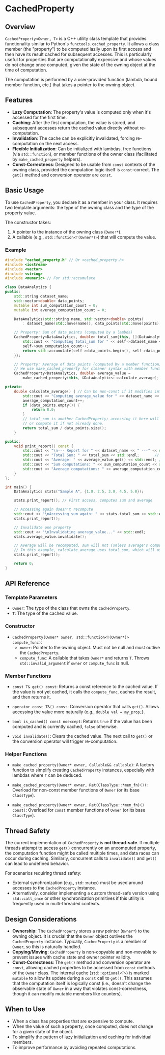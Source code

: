# CachedProperty

## Overview

`CachedProperty<Owner, T>` is a C++ utility class template that provides functionality similar to Python's `functools.cached_property`. It allows a class member (the "property") to be computed lazily upon its first access and then have its result cached for subsequent accesses. This is particularly useful for properties that are computationally expensive and whose values do not change once computed, given the state of the owning object at the time of computation.

The computation is performed by a user-provided function (lambda, bound member function, etc.) that takes a pointer to the owning object.

## Features

-   **Lazy Computation**: The property's value is computed only when it's accessed for the first time.
-   **Caching**: After the first computation, the value is stored, and subsequent accesses return the cached value directly without re-computation.
-   **Invalidation**: The cache can be explicitly invalidated, forcing re-computation on the next access.
-   **Flexible Initialization**: Can be initialized with lambdas, free functions (via `std::function`), or member functions of the owner class (facilitated by `make_cached_property` helpers).
-   **Const-Correctness**: Designed to be usable from `const` contexts of the owning class, provided the computation logic itself is `const`-correct. The `get()` method and conversion operator are `const`.

## Basic Usage

To use `CachedProperty`, you declare it as a member in your class. It requires two template arguments: the type of the owning class and the type of the property value.

The constructor takes:
1.  A pointer to the instance of the owning class (`Owner*`).
2.  A callable (e.g., `std::function<T(Owner*)>`) that will compute the value.

### Example

```cpp
#include "cached_property.h" // Or <cached_property.h>
#include <iostream>
#include <vector>
#include <string>
#include <numeric> // For std::accumulate

class DataAnalytics {
public:
    std::string dataset_name;
    std::vector<double> data_points;
    mutable int sum_computation_count = 0;
    mutable int average_computation_count = 0;

    DataAnalytics(std::string name, std::vector<double> points)
        : dataset_name(std::move(name)), data_points(std::move(points)) {}

    // Property: Sum of data_points (computed by a lambda)
    CachedProperty<DataAnalytics, double> total_sum{this, [](DataAnalytics* self) {
        std::cout << "Computing total_sum for " << self->dataset_name << "..." << std::endl;
        self->sum_computation_count++;
        return std::accumulate(self->data_points.begin(), self->data_points.end(), 0.0);
    }};

    // Property: Average of data_points (computed by a member function)
    // We use make_cached_property for cleaner syntax with member functions.
    CachedProperty<DataAnalytics, double> average_value =
        make_cached_property(this, &DataAnalytics::calculate_average);

private:
    double calculate_average() { // Can be non-const if it modifies internal counters, etc.
        std::cout << "Computing average_value for " << dataset_name << "..." << std::endl;
        average_computation_count++;
        if (data_points.empty()) {
            return 0.0;
        }
        // total_sum is another CachedProperty; accessing it here will use its cached value
        // or compute it if not already done.
        return total_sum / data_points.size();
    }

public:
    void print_report() const {
        std::cout << "\n--- Report for " << dataset_name << " ---" << std::endl;
        std::cout << "Total Sum: " << total_sum << std::endl;       // Access via conversion operator
        std::cout << "Average: " << average_value.get() << std::endl; // Access via .get()
        std::cout << "Sum computations: " << sum_computation_count << std::endl;
        std::cout << "Average computations: " << average_computation_count << std::endl;
    }
};

int main() {
    DataAnalytics stats("Sample A", {1.0, 2.5, 3.0, 4.5, 5.0});

    stats.print_report(); // First access, computes sum and average

    // Accessing again doesn't recompute
    std::cout << "\nAccessing sum again: " << stats.total_sum << std::endl;
    stats.print_report();

    // Invalidate one property
    std::cout << "\nInvalidating average_value..." << std::endl;
    stats.average_value.invalidate();

    // Average will be recomputed, sum will not (unless average's computation also invalidates sum)
    // In this example, calculate_average uses total_sum, which will use its cached value.
    stats.print_report();

    return 0;
}
```

## API Reference

### Template Parameters

-   `Owner`: The type of the class that owns the `CachedProperty`.
-   `T`: The type of the cached value.

### Constructor

-   `CachedProperty(Owner* owner, std::function<T(Owner*)> compute_func)`:
    -   `owner`: Pointer to the owning object. Must not be null and must outlive the `CachedProperty`.
    -   `compute_func`: A callable that takes `Owner*` and returns `T`. Throws `std::invalid_argument` if `owner` or `compute_func` is null.

### Member Functions

-   `const T& get() const`:
    Returns a const reference to the cached value. If the value is not yet cached, it calls the `compute_func`, caches the result, and then returns it.

-   `operator const T&() const`:
    Conversion operator that calls `get()`. Allows accessing the value more naturally (e.g., `double val = my_prop;`).

-   `bool is_cached() const noexcept`:
    Returns `true` if the value has been computed and is currently cached, `false` otherwise.

-   `void invalidate()`:
    Clears the cached value. The next call to `get()` or the conversion operator will trigger re-computation.

### Helper Functions

-   `make_cached_property(Owner* owner, Callable&& callable)`:
    A factory function to simplify creating `CachedProperty` instances, especially with lambdas where `T` can be deduced.

-   `make_cached_property(Owner* owner, Ret(ClassType::*mem_fn)())`:
    Overload for non-const member functions of `Owner` (or its base `ClassType`).

-   `make_cached_property(Owner* owner, Ret(ClassType::*mem_fn)() const)`:
    Overload for `const` member functions of `Owner` (or its base `ClassType`).

## Thread Safety

The current implementation of `CachedProperty` is **not thread-safe**.
If multiple threads attempt to access `get()` concurrently on an uncomputed property, the computation function might be called multiple times, and data races can occur during caching. Similarly, concurrent calls to `invalidate()` and `get()` can lead to undefined behavior.

For scenarios requiring thread safety:
-   External synchronization (e.g., `std::mutex`) must be used around accesses to the `CachedProperty` instance.
-   Alternatively, consider implementing a custom thread-safe version using `std::call_once` or other synchronization primitives if this utility is frequently used in multi-threaded contexts.

## Design Considerations

-   **Ownership**: The `CachedProperty` stores a raw pointer (`Owner*`) to the owning object. It is crucial that the `Owner` object outlives the `CachedProperty` instance. Typically, `CachedProperty` is a member of `Owner`, so this is naturally handled.
-   **Copying/Moving**: `CachedProperty` is non-copyable and non-movable to prevent issues with cache state and owner pointer validity.
-   **Const-Correctness**: The `get()` method and conversion operator are `const`, allowing cached properties to be accessed from `const` methods of the `Owner` class. The internal cache (`std::optional<T>`) is marked `mutable` to allow its update during a `const` call to `get()`. This assumes that the computation itself is logically const (i.e., doesn't change the observable state of `Owner` in a way that violates const-correctness, though it can modify mutable members like counters).

## When to Use

-   When a class has properties that are expensive to compute.
-   When the value of such a property, once computed, does not change for a given state of the object.
-   To simplify the pattern of lazy initialization and caching for individual members.
-   To improve performance by avoiding repeated computations.
```
